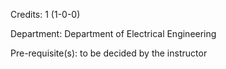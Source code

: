 Credits: 1 (1-0-0)

Department: Department of Electrical Engineering

Pre-requisite(s): to be decided by the instructor